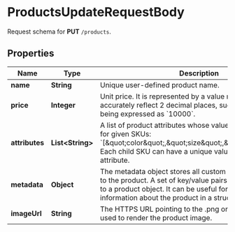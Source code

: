 

# ProductsUpdateRequestBody

Request schema for **PUT** `/products`.

## Properties

| Name | Type | Description | Notes |
|------------ | ------------- | ------------- | -------------|
|**name** | **String** | Unique user-defined product name. |  [optional] |
|**price** | **Integer** | Unit price. It is represented by a value multiplied by 100 to accurately reflect 2 decimal places, such as &#x60;$100.00&#x60; being expressed as &#x60;10000&#x60;. |  [optional] |
|**attributes** | **List&lt;String&gt;** | A list of product attributes whose values you can customize for given SKUs: &#x60;[\&quot;color\&quot;,\&quot;size\&quot;,\&quot;ranking\&quot;]&#x60;. Each child SKU can have a unique value for a given attribute. |  [optional] |
|**metadata** | **Object** | The metadata object stores all custom attributes assigned to the product. A set of key/value pairs that you can attach to a product object. It can be useful for storing additional information about the product in a structured format. |  [optional] |
|**imageUrl** | **String** | The HTTPS URL pointing to the .png or .jpg file that will be used to render the product image. |  [optional] |




